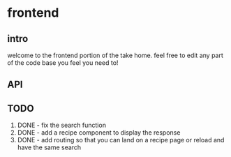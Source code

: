 # frontend

## intro

welcome to the frontend portion of the take home. feel free to edit any part of the code base you feel you need to!

## API

## TODO

1. DONE - fix the search function
1. DONE - add a recipe component to display the response
1. DONE - add routing so that you can land on a recipe page or reload and have the same search
